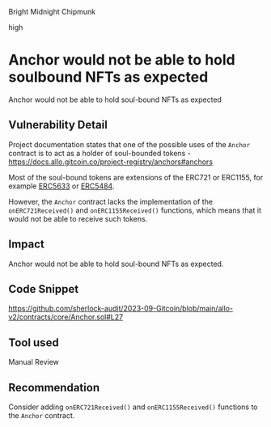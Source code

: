 Bright Midnight Chipmunk

high

# Anchor would not be able to hold soulbound NFTs as expected

Anchor would not be able to hold soul-bound NFTs as expected

## Vulnerability Detail

Project documentation states that one of the possible uses of the `Anchor` contract is to act as a holder of soul-bounded tokens - https://docs.allo.gitcoin.co/project-registry/anchors#anchors

Most of the soul-bound tokens are extensions of the ERC721 or ERC1155, for example [ERC5633](https://eips.ethereum.org/EIPS/eip-5633) or [ERC5484](https://eips.ethereum.org/EIPS/eip-5484).

However, the `Anchor` contract lacks the implementation of the `onERC721Received()` and `onERC1155Received()` functions, which means that it would not be able to receive such tokens.

## Impact

Anchor would not be able to hold soul-bound NFTs as expected.

## Code Snippet

https://github.com/sherlock-audit/2023-09-Gitcoin/blob/main/allo-v2/contracts/core/Anchor.sol#L27

## Tool used

Manual Review

## Recommendation

Consider adding `onERC721Received()` and `onERC1155Received()` functions to the `Anchor` contract.